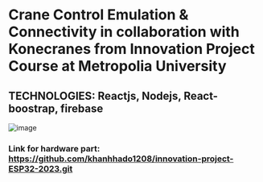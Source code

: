# Crane Control Emulation & Connectivity in collaboration with Konecranes from Innovation Project Course at Metropolia University
## TECHNOLOGIES: Reactjs, Nodejs, React-boostrap, firebase
![image](https://github.com/khanhhado1208/innovation-project-web-2023/assets/55555713/8afcdf83-bd62-47dc-a67d-5d39c71026f4)

### Link for hardware part: https://github.com/khanhhado1208/innovation-project-ESP32-2023.git
